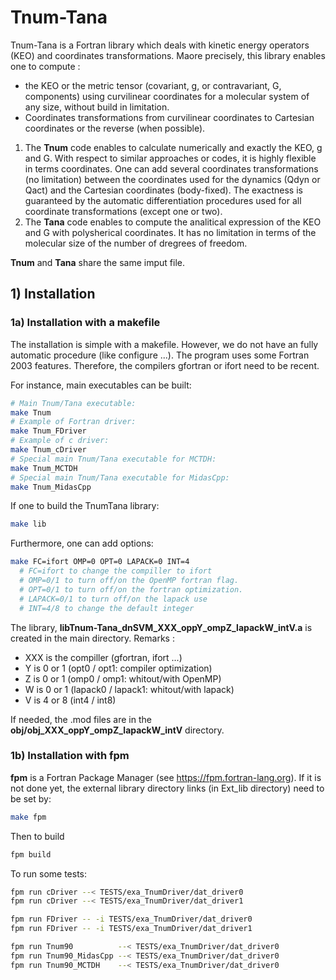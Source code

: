 # Tnum-Tana


Tnum-Tana is a Fortran library which deals with kinetic energy operators (KEO) and coordinates transformations.
Maore precisely, this library enables one to compute :

- the KEO or the metric tensor (covariant, g, or contravariant, G, components) using curvilinear coordinates for a molecular system of any size, without build in limitation.
- Coordinates transformations from curvilinear coordinates to Cartesian coordinates or the reverse (when possible). 

1. The **Tnum** code enables to calculate numerically and exactly the KEO, g and G. With respect to similar approaches or codes, it is highly flexible in terms coordinates. One can add several coordinates transformations (no limitation) between the coordinates used for the dynamics (Qdyn or Qact) and the Cartesian coordinates (body-fixed).
The exactness is guaranteed by the automatic differentiation procedures used for all coordinate transformations (except one or two).
2. The **Tana** code enables to compute the analitical expression of the KEO and G with polysherical coordinates. It has no limitation in terms of the molecular size of the number of dregrees of freedom.

**Tnum** and **Tana** share the same imput file.

## 1) Installation

### 1a) Installation with a makefile

The installation is simple with a makefile. However, we do not have an fully automatic procedure (like configure ...). The program uses some Fortran 2003 features. Therefore, the compilers gfortran or ifort need to be recent.

For instance, main executables can be built:

```bash
# Main Tnum/Tana executable:
make Tnum
# Example of Fortran driver:
make Tnum_FDriver
# Example of c driver:
make Tnum_cDriver
# Special main Tnum/Tana executable for MCTDH:
make Tnum_MCTDH
# Special main Tnum/Tana executable for MidasCpp:
make Tnum_MidasCpp
```

If one to build the TnumTana library:

```bash
make lib
```

Furthermore, one can add options:

```bash
make FC=ifort OMP=0 OPT=0 LAPACK=0 INT=4
  # FC=ifort to change the compiller to ifort
  # OMP=0/1 to turn off/on the OpenMP fortran flag.
  # OPT=0/1 to turn off/on the fortran optimization.
  # LAPACK=0/1 to turn off/on the lapack use
  # INT=4/8 to change the default integer
```

The library, **libTnum-Tana_dnSVM_XXX_oppY_ompZ_lapackW_intV.a** is created in the main directory.
Remarks : 

- XXX is the compiller (gfortran, ifort ...)
- Y is 0 or 1 (opt0 / opt1: compiler optimization)
- Z is 0 or 1 (omp0 / omp1: whitout/with OpenMP)
- W is 0 or 1 (lapack0 / lapack1: whitout/with lapack)
- V is 4 or 8 (int4 / int8)

If needed, the .mod files are in the **obj/obj_XXX_oppY_ompZ_lapackW_intV** directory.

### 1b) Installation with fpm

**fpm** is a Fortran Package Manager (see https://fpm.fortran-lang.org).
If it is not done yet, the external library directory links (in Ext_lib directory) need to be set by:

```bash
make fpm
```

Then to build 

```bash
fpm build
```

To run some tests:

```bash
fpm run cDriver --< TESTS/exa_TnumDriver/dat_driver0
fpm run cDriver --< TESTS/exa_TnumDriver/dat_driver1

fpm run FDriver -- -i TESTS/exa_TnumDriver/dat_driver0
fpm run FDriver -- -i TESTS/exa_TnumDriver/dat_driver1

fpm run Tnum90          --< TESTS/exa_TnumDriver/dat_driver0
fpm run Tnum90_MidasCpp --< TESTS/exa_TnumDriver/dat_driver0
fpm run Tnum90_MCTDH    --< TESTS/exa_TnumDriver/dat_driver0
```